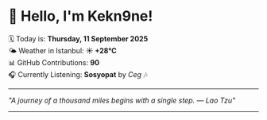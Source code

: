 # 👋 Hello, I'm Kekn9ne!

🗓️ Today is: **Thursday, 11 September 2025**  
🌤️ Weather in Istanbul: **☀️   +28°C**  
📊 GitHub Contributions: **90**  
🎧 Currently Listening: **Sosyopat** by *Ceg* 🎶

---

_"A journey of a thousand miles begins with a single step. — *Lao Tzu*"_

---
